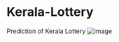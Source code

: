 # Kerala-Lottery
Prediction of Kerala Lottery
![image](https://github.com/user-attachments/assets/fd038f02-f638-4722-863f-fea28750e24f)
